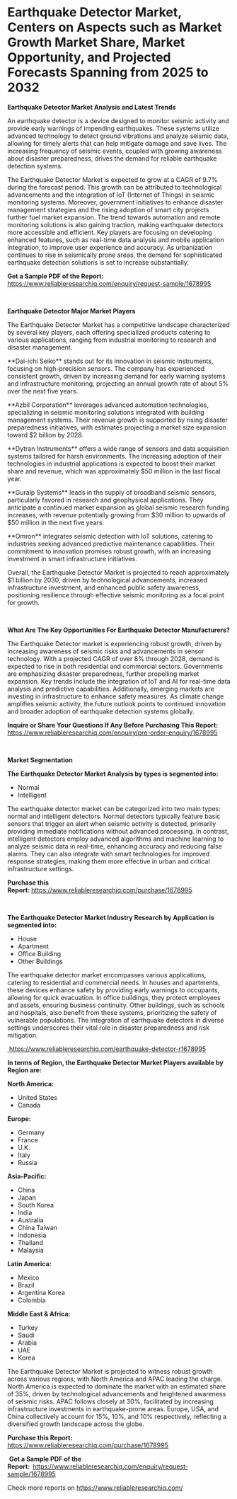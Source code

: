 <p><h1>Earthquake Detector Market, Centers on Aspects such as Market Growth Market Share, Market Opportunity, and Projected Forecasts Spanning from 2025 to 2032</h1></p><p><strong>Earthquake Detector Market Analysis and Latest Trends</strong></p>
<p><p>An earthquake detector is a device designed to monitor seismic activity and provide early warnings of impending earthquakes. These systems utilize advanced technology to detect ground vibrations and analyze seismic data, allowing for timely alerts that can help mitigate damage and save lives. The increasing frequency of seismic events, coupled with growing awareness about disaster preparedness, drives the demand for reliable earthquake detection systems.</p><p>The Earthquake Detector Market is expected to grow at a CAGR of 9.7% during the forecast period. This growth can be attributed to technological advancements and the integration of IoT (Internet of Things) in seismic monitoring systems. Moreover, government initiatives to enhance disaster management strategies and the rising adoption of smart city projects further fuel market expansion. The trend towards automation and remote monitoring solutions is also gaining traction, making earthquake detectors more accessible and efficient. Key players are focusing on developing enhanced features, such as real-time data analysis and mobile application integration, to improve user experience and accuracy. As urbanization continues to rise in seismically prone areas, the demand for sophisticated earthquake detection solutions is set to increase substantially.</p></p>
<p><strong>Get a Sample PDF of the Report:&nbsp;</strong> <a href="https://www.reliableresearchiq.com/enquiry/request-sample/1678995?utm_campaign=2336&utm_medium=2&utm_source=Github&utm_content=ia&utm_term=08042025&utm_id=earthquake-detector">https://www.reliableresearchiq.com/enquiry/request-sample/1678995</a></p>
<p>&nbsp;</p>
<p><strong>Earthquake Detector Major Market Players</strong></p>
<p><p>The Earthquake Detector Market has a competitive landscape characterized by several key players, each offering specialized products catering to various applications, ranging from industrial monitoring to research and disaster management.</p><p>**Dai-ichi Seiko** stands out for its innovation in seismic instruments, focusing on high-precision sensors. The company has experienced consistent growth, driven by increasing demand for early warning systems and infrastructure monitoring, projecting an annual growth rate of about 5% over the next five years.</p><p>**Azbil Corporation** leverages advanced automation technologies, specializing in seismic monitoring solutions integrated with building management systems. Their revenue growth is supported by rising disaster preparedness initiatives, with estimates projecting a market size expansion toward $2 billion by 2028.</p><p>**Dytran Instruments** offers a wide range of sensors and data acquisition systems tailored for harsh environments. The increasing adoption of their technologies in industrial applications is expected to boost their market share and revenue, which was approximately $50 million in the last fiscal year.</p><p>**Guralp Systems** leads in the supply of broadband seismic sensors, particularly favored in research and geophysical applications. They anticipate a continued market expansion as global seismic research funding increases, with revenue potentially growing from $30 million to upwards of $50 million in the next five years.</p><p>**Omron** integrates seismic detection with IoT solutions, catering to industries seeking advanced predictive maintenance capabilities. Their commitment to innovation promises robust growth, with an increasing investment in smart infrastructure initiatives.</p><p>Overall, the Earthquake Detector Market is projected to reach approximately $1 billion by 2030, driven by technological advancements, increased infrastructure investment, and enhanced public safety awareness, positioning resilience through effective seismic monitoring as a focal point for growth.</p></p>
<p>&nbsp;</p>
<p><strong>What Are The Key Opportunities For Earthquake Detector Manufacturers?</strong></p>
<p><p>The Earthquake Detector market is experiencing robust growth, driven by increasing awareness of seismic risks and advancements in sensor technology. With a projected CAGR of over 8% through 2028, demand is expected to rise in both residential and commercial sectors. Governments are emphasizing disaster preparedness, further propelling market expansion. Key trends include the integration of IoT and AI for real-time data analysis and predictive capabilities. Additionally, emerging markets are investing in infrastructure to enhance safety measures. As climate change amplifies seismic activity, the future outlook points to continued innovation and broader adoption of earthquake detection systems globally.</p></p>
<p><strong>Inquire or Share Your Questions If Any Before Purchasing This Report:</strong> <a href="https://www.reliableresearchiq.com/enquiry/pre-order-enquiry/1678995?utm_campaign=2336&utm_medium=2&utm_source=Github&utm_content=ia&utm_term=08042025&utm_id=earthquake-detector">https://www.reliableresearchiq.com/enquiry/pre-order-enquiry/1678995</a></p>
<p>&nbsp;</p>
<p><strong>Market Segmentation</strong></p>
<p><strong>The Earthquake Detector Market Analysis by types is segmented into:</strong></p>
<p><ul><li>Normal</li><li>Intelligent</li></ul></p>
<p><p>The earthquake detector market can be categorized into two main types: normal and intelligent detectors. Normal detectors typically feature basic sensors that trigger an alert when seismic activity is detected, primarily providing immediate notifications without advanced processing. In contrast, intelligent detectors employ advanced algorithms and machine learning to analyze seismic data in real-time, enhancing accuracy and reducing false alarms. They can also integrate with smart technologies for improved response strategies, making them more effective in urban and critical infrastructure settings.</p></p>
<p><strong>Purchase this Report:&nbsp;</strong><a href="https://www.reliableresearchiq.com/purchase/1678995?utm_campaign=2336&utm_medium=2&utm_source=Github&utm_content=ia&utm_term=08042025&utm_id=earthquake-detector">https://www.reliableresearchiq.com/purchase/1678995</a></p>
<p>&nbsp;</p>
<p><strong>The Earthquake Detector Market Industry Research by Application is segmented into:</strong></p>
<p><ul><li>House</li><li>Apartment</li><li>Office Building</li><li>Other Buildings</li></ul></p>
<p><p>The earthquake detector market encompasses various applications, catering to residential and commercial needs. In houses and apartments, these devices enhance safety by providing early warnings to occupants, allowing for quick evacuation. In office buildings, they protect employees and assets, ensuring business continuity. Other buildings, such as schools and hospitals, also benefit from these systems, prioritizing the safety of vulnerable populations. The integration of earthquake detectors in diverse settings underscores their vital role in disaster preparedness and risk mitigation.</p></p>
<p><a href="https://www.reliableresearchiq.com/earthquake-detector-r1678995?utm_campaign=2336&utm_medium=2&utm_source=Github&utm_content=ia&utm_term=08042025&utm_id=earthquake-detector">&nbsp;https://www.reliableresearchiq.com/earthquake-detector-r1678995</a></p>
<p><strong>In terms of Region, the Earthquake Detector Market Players available by Region are:</strong></p>
<p>
    <p> <strong> North America: </strong>
        <ul>
            <li>United States</li>
            <li>Canada</li>
        </ul>
        </p> 
    <p> <strong> Europe: </strong>
        <ul>
            <li>Germany</li>
            <li>France</li>
            <li>U.K.</li>
            <li>Italy</li>
            <li>Russia</li>
        </ul>
        </p> 
    <p> <strong> Asia-Pacific: </strong>
        <ul>
            <li>China</li>
            <li>Japan</li>
            <li>South Korea</li>
            <li>India</li>
            <li>Australia</li>
            <li>China Taiwan</li>
            <li>Indonesia</li>
            <li>Thailand</li>
            <li>Malaysia</li>
        </ul>
        </p> 
    <p> <strong> Latin America: </strong>
        <ul>
            <li>Mexico</li>
            <li>Brazil</li>
            <li>Argentina Korea</li>
            <li>Colombia</li>
        </ul>
        </p> 
    <p> <strong> Middle East & Africa: </strong>
        <ul>
            <li>Turkey</li>
            <li>Saudi</li>
            <li>Arabia</li>
            <li>UAE</li>
            <li>Korea</li>
        </ul>
    </p>
    </p>
<p><p>The Earthquake Detector Market is projected to witness robust growth across various regions, with North America and APAC leading the charge. North America is expected to dominate the market with an estimated share of 35%, driven by technological advancements and heightened awareness of seismic risks. APAC follows closely at 30%, facilitated by increasing infrastructure investments in earthquake-prone areas. Europe, USA, and China collectively account for 15%, 10%, and 10% respectively, reflecting a diversified growth landscape across the globe.</p></p>
<p><strong>Purchase this Report: </strong><a href="https://www.reliableresearchiq.com/purchase/1678995?utm_campaign=2336&utm_medium=2&utm_source=Github&utm_content=ia&utm_term=08042025&utm_id=earthquake-detector">https://www.reliableresearchiq.com/purchase/1678995</a></p>
<p>&nbsp;<strong>Get a Sample PDF of the Report:&nbsp;&nbsp;</strong><a href="https://www.reliableresearchiq.com/enquiry/request-sample/1678995?utm_campaign=2336&utm_medium=2&utm_source=Github&utm_content=ia&utm_term=08042025&utm_id=earthquake-detector">https://www.reliableresearchiq.com/enquiry/request-sample/1678995</a></p>
<p><strong></strong></p>
<p>Check more reports on <a href="https://www.reliableresearchiq.com/?utm_campaign=2336&utm_medium=2&utm_source=Github&utm_content=ia&utm_term=08042025&utm_id=earthquake-detector">https://www.reliableresearchiq.com/</a></p>